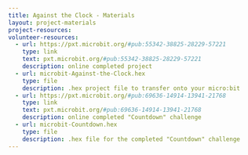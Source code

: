 ```yaml
---
title: Against the Clock - Materials
layout: project-materials
project-resources:
volunteer-resources:
  - url: https://pxt.microbit.org/#pub:55342-38825-28229-57221
    type: link
    text: pxt.microbit.org/#pub:55342-38825-28229-57221
    description: online completed project
  - url: microbit-Against-the-Clock.hex
    type: file
    description: .hex project file to transfer onto your micro:bit
  - url: https://pxt.microbit.org/#pub:69636-14914-13941-21768
    type: link
    text: pxt.microbit.org/#pub:69636-14914-13941-21768
    description: online completed "Countdown" challenge
  - url: microbit-Countdown.hex
    type: file
    description: .hex file for the completed "Countdown" challenge
---
```

